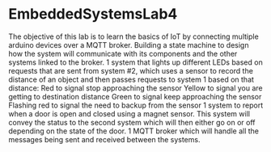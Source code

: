 # EmbeddedSystemsLab4
The objective of this lab is to learn the basics of IoT by connecting multiple arduino devices over a MQTT broker.
Building a state machine to design how the system will communicate with its components and the other systems linked to the broker.
1 system that lights up different LEDs based on requests that are sent from system #2, which uses a sensor to record the distance of an object and then passes requests to system 1 based on that distance:
Red to signal stop approaching the sensor
Yellow to signal you are getting to destination distance
Green to signal keep approaching the sensor
Flashing red to signal the need to backup from the sensor
1 system to report when a door is open and closed using a magnet sensor. This system will convey the status to the second system which will then either go on or off depending on the state of the door.
1 MQTT broker which will handle all the messages being sent and received between the systems.
